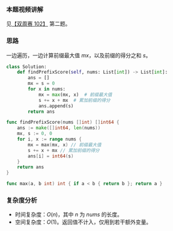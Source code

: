### 本题视频讲解

见[【双周赛 102】](https://www.bilibili.com/video/BV1Es4y1N7v1/) 第二题。

### 思路

一边遍历，一边计算前缀最大值 $\textit{mx}$，以及前缀的得分之和 $\textit{s}$。

```py [sol1-Python3]
class Solution:
    def findPrefixScore(self, nums: List[int]) -> List[int]:
        ans = []
        mx = s = 0
        for x in nums:
            mx = max(mx, x)  # 前缀最大值
            s += x + mx  # 累加前缀的得分
            ans.append(s)
        return ans
```

```go [sol1-Go]
func findPrefixScore(nums []int) []int64 {
	ans := make([]int64, len(nums))
	mx, s := 0, 0
	for i, x := range nums {
		mx = max(mx, x) // 前缀最大值
		s += x + mx // 累加前缀的得分
		ans[i] = int64(s)
	}
	return ans
}

func max(a, b int) int { if a < b { return b }; return a }
```

### 复杂度分析

- 时间复杂度：$O(n)$，其中 $n$ 为 $\textit{nums}$ 的长度。
- 空间复杂度：$O(1)$。返回值不计入，仅用到若干额外变量。

